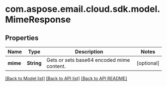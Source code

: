 
# com.aspose.email.cloud.sdk.model.MimeResponse

## Properties
Name | Type | Description | Notes
------------ | ------------- | ------------- | -------------
**mime** | **String** | Gets or sets base64 encoded mime content. |  [optional]


[[Back to Model list]](README.md#documentation-for-models) [[Back to API list]](README.md#documentation-for-api-endpoints) [[Back to API README]](README.md)

